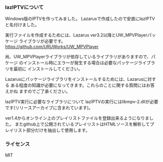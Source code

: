 ### lazIPTVについて

Windows版のIPTVを作ってみました。
Lazarusで作成したので安直にlazIPTVと名付けました。

実行ファイルを作成するためには、Lazarus ver3.2以降とUW_MPVPlayerパッケージ
ライブラリが必要です。
https://github.com/URUWorks/UW_MPVPlayer

尚、UW_MPVPlayerライブラリが依存しているライブラリがありますので、パケージ
のインストール時にエラーが発生する場合は必要なパッケージライブラリを最初に
インストールしてください。

Lazarusにパッケージライブラリをインストールするためには、Lazarusに対する
ある程度の知識が必要になってきます。これらのことに関する質問にはお答えかね
ますのでご了承ください。

lazIPTV実行に必要なライブラリについて
lazIPTVの実行にはlibmpv-2.dllが必要です(リリースアーカイブに含まれています)。

ver1.4からオンライン上のプレイリストファイルを登録出来るようになりました。
またgithub上で公開されているプレイリストはHTMLソースを解析してプレイリスト部分だけを抽出して使用します。


### ライセンス
MIT
